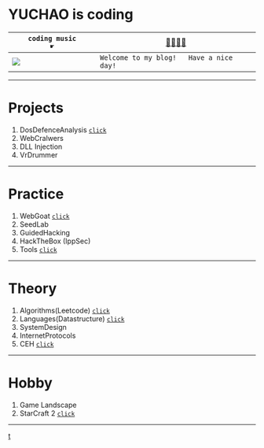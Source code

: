 # YUCHAO is coding
 
 `coding music       ☛` | <a href="https://www.bilibili.com/video/BV14h41167Y8" target="_blank">🎷🎸🎺🎻</a>
------------ | -------------
![](https://github.com/YuchaoZheng88/YuchaoZheng88.github.io/blob/main/resources/Heads.png?raw=true) | ```Welcome to my blog!   Have a nice day!```

---
# Projects
  1. DosDefenceAnalysis [`click`](DosAnalysis/0.md)
  1. WebCralwers
  1. DLL Injection
  1. VrDrummer
  
---
# Practice
  1. WebGoat [`click`](Practice/WebGoat/0.md)
  1. SeedLab
  1. GuidedHacking
  1. HackTheBox (IppSec)
  1. Tools [`click`](tools/0.md)

---
# Theory
  1. Algorithms(Leetcode) [`click`](Algorithms/0.md)
  1. Languages(Datastructure) [`click`](Languages/0.md)
  1. SystemDesign
  1. InternetProtocols
  1. CEH [`click`](CEH/0.md)

---
# Hobby
  1. Game Landscape
  1. StarCraft 2 [`click`](Hobby/sc2.md)

---
[t](Tests/0.md)
